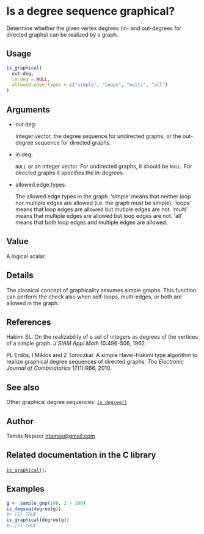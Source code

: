 # Is a degree sequence graphical?

Determine whether the given vertex degrees (in- and out-degrees for
directed graphs) can be realized by a graph.

## Usage

``` r
is_graphical(
  out.deg,
  in.deg = NULL,
  allowed.edge.types = c("simple", "loops", "multi", "all")
)
```

## Arguments

- out.deg:

  Integer vector, the degree sequence for undirected graphs, or the
  out-degree sequence for directed graphs.

- in.deg:

  `NULL` or an integer vector. For undirected graphs, it should be
  `NULL`. For directed graphs it specifies the in-degrees.

- allowed.edge.types:

  The allowed edge types in the graph. ‘simple’ means that neither loop
  nor multiple edges are allowed (i.e. the graph must be simple).
  ‘loops’ means that loop edges are allowed but mutiple edges are not.
  ‘multi’ means that multiple edges are allowed but loop edges are not.
  ‘all’ means that both loop edges and multiple edges are allowed.

## Value

A logical scalar.

## Details

The classical concept of graphicality assumes simple graphs. This
function can perform the check also when self-loops, multi-edges, or
both are allowed in the graph.

## References

Hakimi SL: On the realizability of a set of integers as degrees of the
vertices of a simple graph. *J SIAM Appl Math* 10:496-506, 1962.

PL Erdős, I Miklós and Z Toroczkai: A simple Havel-Hakimi type algorithm
to realize graphical degree sequences of directed graphs. *The
Electronic Journal of Combinatorics* 17(1):R66, 2010.

## See also

Other graphical degree sequences:
[`is_degseq()`](https://r.igraph.org/reference/is_degseq.md)

## Author

Tamás Nepusz <ntamas@gmail.com>

## Related documentation in the C library

[`is_graphical()`](https://igraph.org/c/html/0.10.17/igraph-Structural.html#igraph_is_graphical).

## Examples

``` r
g <- sample_gnp(100, 2 / 100)
is_degseq(degree(g))
#> [1] TRUE
is_graphical(degree(g))
#> [1] TRUE
```
